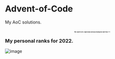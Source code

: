 # Advent-of-Code

My AoC solutions.


### My personal ranks for 2022. <sup><sup><sup><sup><sup><sup><sup><sup>tfw I want to hit 3-digit ranks but keep missing the start time T^T</sup></sup></sup></sup></sup></sup></sup></sup>
![image](https://github.com/Noobeggs/Advent-of-Code/assets/15811321/990946a8-890d-470d-a309-e9b1b16e38a6)
